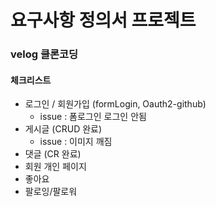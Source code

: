 # 요구사항 정의서 프로젝트
### velog 클론코딩

#### 체크리스트
- 로그인 / 회원가입 (formLogin, Oauth2-github)
  - issue : 폼로그인 로그인 안됨
- 게시글 (CRUD 완료)
  - issue : 이미지 깨짐
- 댓글 (CR 완료)
- 회원 개인 페이지 
- 좋아요
- 팔로잉/팔로워